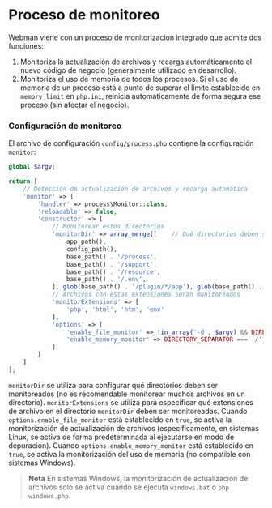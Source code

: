 # Proceso de monitoreo
Webman viene con un proceso de monitorización integrado que admite dos funciones:
1. Monitoriza la actualización de archivos y recarga automáticamente el nuevo código de negocio (generalmente utilizado en desarrollo).
2. Monitoriza el uso de memoria de todos los procesos. Si el uso de memoria de un proceso está a punto de superar el límite establecido en `memory_limit` en `php.ini`, reinicia automáticamente de forma segura ese proceso (sin afectar el negocio).

### Configuración de monitoreo
El archivo de configuración `config/process.php` contiene la configuración `monitor`:
```php
global $argv;

return [
    // Detección de actualización de archivos y recarga automática
    'monitor' => [
        'handler' => process\Monitor::class,
        'reloadable' => false,
        'constructor' => [
            // Monitorear estos directorios
            'monitorDir' => array_merge([    // Qué directorios deben ser monitoreados
                app_path(),
                config_path(),
                base_path() . '/process',
                base_path() . '/support',
                base_path() . '/resource',
                base_path() . '/.env',
            ], glob(base_path() . '/plugin/*/app'), glob(base_path() . '/plugin/*/config'), glob(base_path() . '/plugin/*/api')),
            // Archivos con estas extensiones serán monitoreados
            'monitorExtensions' => [
                'php', 'html', 'htm', 'env'
            ],
            'options' => [
                'enable_file_monitor' => !in_array('-d', $argv) && DIRECTORY_SEPARATOR === '/', // Habilitar la monitorización de archivos
                'enable_memory_monitor' => DIRECTORY_SEPARATOR === '/',                      // Habilitar la monitorización de memoria
            ]
        ]
    ]
];
```
`monitorDir` se utiliza para configurar qué directorios deben ser monitoreados (no es recomendable monitorear muchos archivos en un directorio).
`monitorExtensions` se utiliza para especificar qué extensiones de archivo en el directorio `monitorDir` deben ser monitoreadas.
Cuando `options.enable_file_monitor` está establecido en `true`, se activa la monitorización de actualización de archivos (específicamente, en sistemas Linux, se activa de forma predeterminada al ejecutarse en modo de depuración).
Cuando `options.enable_memory_monitor` está establecido en `true`, se activa la monitorización del uso de memoria (no compatible con sistemas Windows).

> **Nota**
> En sistemas Windows, la monitorización de actualización de archivos solo se activa cuando se ejecuta `windows.bat` o `php windows.php`.
